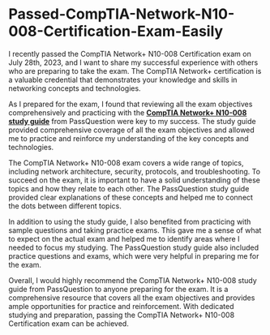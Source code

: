 # Passed-CompTIA-Network-N10-008-Certification-Exam-Easily
<p>I recently passed the CompTIA Network+ N10-008 Certification exam on July 28th, 2023, and I want to share my successful experience with others who are preparing to take the exam. The CompTIA Network+ certification is a valuable credential that demonstrates your knowledge and skills in networking concepts and technologies.</p>

<p>As I prepared for the exam, I found that reviewing all the exam objectives comprehensively and practicing with the <a href="https://www.passquestion.com/n10-008.html"><strong>CompTIA Network+ N10-008 study guide</strong></a> from PassQuestion were key to my success. The study guide provided comprehensive coverage of all the exam objectives and allowed me to practice and reinforce my understanding of the key concepts and technologies.</p>

<p>The CompTIA Network+ N10-008 exam covers a wide range of topics, including network architecture, security, protocols, and troubleshooting. To succeed on the exam, it is important to have a solid understanding of these topics and how they relate to each other. The PassQuestion study guide provided clear explanations of these concepts and helped me to connect the dots between different topics.</p>

<p>In addition to using the study guide, I also benefited from practicing with sample questions and taking practice exams. This gave me a sense of what to expect on the actual exam and helped me to identify areas where I needed to focus my studying. The PassQuestion study guide also included practice questions and exams, which were very helpful in preparing me for the exam.</p>

<p>Overall, I would highly recommend the CompTIA Network+ N10-008 study guide from PassQuestion to anyone preparing for the exam. It is a comprehensive resource that covers all the exam objectives and provides ample opportunities for practice and reinforcement. With dedicated studying and preparation, passing the CompTIA Network+ N10-008 Certification exam can be achieved.</p>
